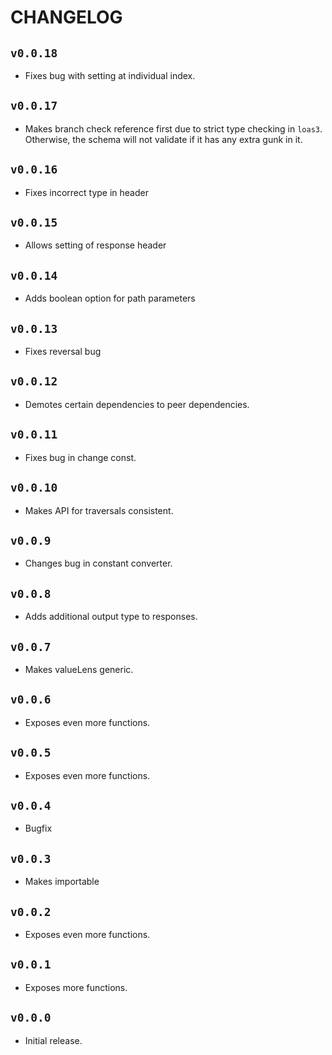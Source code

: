 # CHANGELOG

## `v0.0.18`

* Fixes bug with setting at individual index.

## `v0.0.17`

* Makes branch check reference first due to strict type checking in `loas3`. Otherwise, the schema will not validate if it has any extra gunk in it.

## `v0.0.16`

* Fixes incorrect type in header

## `v0.0.15`

* Allows setting of response header

## `v0.0.14`

* Adds boolean option for path parameters

## `v0.0.13`

* Fixes reversal bug

## `v0.0.12`

* Demotes certain dependencies to peer dependencies.

## `v0.0.11`

* Fixes bug in change const.

## `v0.0.10`

* Makes API for traversals consistent.

## `v0.0.9`

* Changes bug in constant converter.

## `v0.0.8`

* Adds additional output type to responses.

## `v0.0.7`

* Makes valueLens generic.

## `v0.0.6`

* Exposes even more functions.

## `v0.0.5`

* Exposes even more functions.

## `v0.0.4`

* Bugfix

## `v0.0.3`

* Makes importable

## `v0.0.2`

* Exposes even more functions.

## `v0.0.1`

* Exposes more functions.

## `v0.0.0`

* Initial release.